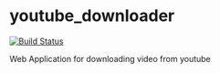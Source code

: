 # youtube_downloader
[![Build Status](https://travis-ci.org/borzenin/youtube_downloader.svg?branch=master)](https://travis-ci.org/borzenin/youtube_downloader)

Web Application for downloading video from youtube
